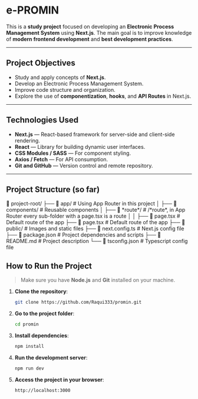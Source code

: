 # **e-PROMIN**

This is a **study project** focused on developing an **Electronic Process Management System** using **Next.js**. The main goal is to improve knowledge of **modern frontend development** and **best development practices**.

---

## **Project Objectives**
- Study and apply concepts of **Next.js**.
- Develop an Electronic Process Management System.
- Improve code structure and organization.
- Explore the use of **componentization**, **hooks**, and **API Routes** in Next.js.

---

## **Technologies Used**
- **Next.js** — React-based framework for server-side and client-side rendering.
- **React** — Library for building dynamic user interfaces.
- **CSS Modules / SASS** — For component styling.
- **Axios / Fetch** — For API consumption.
- **Git and GitHub** — Version control and remote repository.

---

##  **Project Structure (so far)**
📁 project-root/
├── 📁 app/ # Using App Router in this project
│ ├── 📁 components/ # Reusable components
│ ├── 📁 \*route\*/ # /\*route\*, in App Router every sub-folder with a page.tsx is a route
│ │ ├── 📄 page.tsx # Default route of the app
├── 📄 page.tsx # Default route of the app
├── 📁 public/ # Images and static files
├── 📄 next.config.ts # Next.js config file
├── 📄 package.json # Project dependencies and scripts
├── 📄 README.md # Project description
└── 📄 tsconfig.json # Typescript config file

## **How to Run the Project**
> Make sure you have **Node.js** and **Git** installed on your machine.

1. **Clone the repository**:
   ```bash 
   git clone https://github.com/Raqui333/promin.git
   ```
   
2. **Go to the project folder**:
   ```bash 
   cd promin
   ```

3. **Install dependencies**:
   ```bash 
   npm install
   ```

4. **Run the development server**:
   ```bash 
   npm run dev
   ```

5. **Access the project in your browser**:
   ```
   http://localhost:3000
   ```